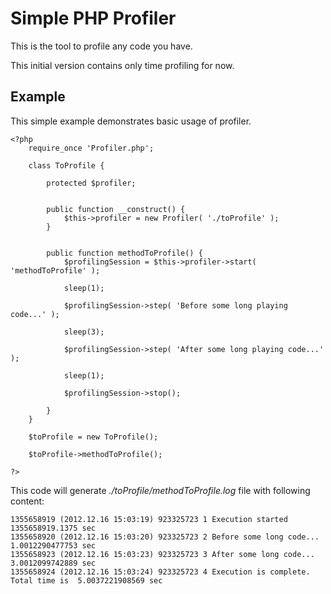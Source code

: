Simple PHP Profiler
===================

This is the tool to profile any code you have.

This initial version contains only time profiling for now.

Example
--------

This simple example demonstrates basic usage of profiler.

    <?php
        require_once 'Profiler.php';
    
        class ToProfile {
        
            protected $profiler;


            public function __construct() {
                $this->profiler = new Profiler( './toProfile' );                
            }


            public function methodToProfile() {
                $profilingSession = $this->profiler->start( 'methodToProfile' );

                sleep(1);

                $profilingSession->step( 'Before some long playing code...' );

                sleep(3);

                $profilingSession->step( 'After some long playing code...' );

                sleep(1);

                $profilingSession->stop();

            }
        }

        $toProfile = new ToProfile();
        
        $toProfile->methodToProfile();

    ?>

This code will generate _./toProfile/methodToProfile.log_ file with following content:

    1355658919 (2012.12.16 15:03:19) 923325723 1 Execution started 1355658919.1375 sec
    1355658920 (2012.12.16 15:03:20) 923325723 2 Before some long code... 1.0012290477753 sec
    1355658923 (2012.12.16 15:03:23) 923325723 3 After some long code... 3.0012099742889 sec
    1355658924 (2012.12.16 15:03:24) 923325723 4 Execution is complete. Total time is  5.0037221908569 sec    
